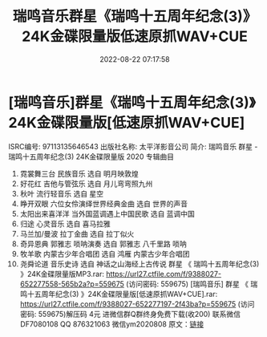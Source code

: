 ﻿---
title: 瑞鸣音乐群星《瑞鸣十五周年纪念(3)》24K金碟限量版低速原抓WAV+CUE
date: 2022-08-22 07:17:58
categories: 新碟专辑、稀有等精品
tags: 华语中文
---
# [瑞鸣音乐]群星《瑞鸣十五周年纪念(3)》24K金碟限量版[低速原抓WAV+CUE]

ISRC编号: 97113135646543
出版社名称: 太平洋影音公司
简介:
瑞鸣音乐 群星 - 瑞鸣十五周年纪念(3) 24K金碟限量版 2020
专辑曲目
01. 霓裳舞三台 民族音乐 选自 明月映敦煌
02. 好花红 吉他与管弦乐 选自 月儿弯弯照九州
03. 秋叶 流行轻音乐 选自 星空
04. 睁开双眼 六位女伶演绎世界经典金曲 选自 世界的声音
05. 太阳出来喜洋洋 当外国蓝调遇上中国民歌 选自 蓝调中国
06. 归途 心灵音乐 选自 喜马拉雅
07. 马兰加/曼波 拉丁金曲 选自 拉丁似火
08. 奇异恩典 郭雅志 唢呐演奏 选自 郭雅志 八千里路 唢呐
09. 牧羊歌 内蒙古少年合唱团 选自 鸿雁 内蒙古少年合唱团
10. 尧舜论道 音乐史诗 选自 神话之山海经上古传说
群星 《 瑞鸣十五周年纪念(3) 》24K金碟限量版MP3.rar: https://url27.ctfile.com/f/9388027-652277558-565b2a?p=559675
(访问密码: 559675)
[瑞鸣音乐] 群星 《 瑞鸣十五周年纪念(3) 》24K金碟限量版[低速原抓WAV+CUE].rar: https://url27.ctfile.com/f/9388027-652277197-2f43ba?p=559675
(访问密码: 559675)解压码 4元
进微信群Q群终身免费下载(收200)
联系微信DF7080108 QQ 876321063
微信ym2020808
原文：[链接](https://blog.sina.com.cn/s/blog_1647c7e7601030yzp.html)